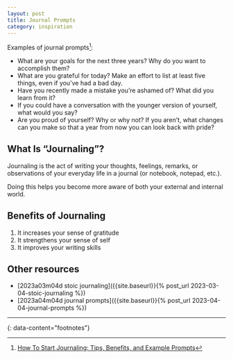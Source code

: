 ```yaml
---
layout: post
title: Journal Prompts
category: inspiration
---
```


Examples of journal prompts[^1]:
- What are your goals for the next three years? Why do you want to accomplish them?
- What are you grateful for today? Make an effort to list at least five things, even if you’ve had a bad day.
- Have you recently made a mistake you’re ashamed of? What did you learn from it?
- If you could have a conversation with the younger version of yourself, what would you say?
- Are you proud of yourself? Why or why not? If you aren’t, what changes can you make so that a year from now you can look back with pride?

## What Is “Journaling”?

Journaling is the act of writing your thoughts, feelings, remarks, or observations of your everyday life in a journal (or notebook, notepad, etc.).

Doing this helps you become more aware of both your external and internal world.

## Benefits of Journaling

1. It increases your sense of gratitude
2. It strengthens your sense of self
3. It improves your writing skills

## Other resources

- [2023a03m04d stoic journaling]({{site.baseurl}}{% post_url 2023-03-04-stoic-journaling %})
- [2023a04m04d journal prompts]({{site.baseurl}}{% post_url 2023-04-04-journal-prompts %})

---
{: data-content="footnotes"}

[^1]: [How To Start Journaling: Tips, Benefits, and Example Prompts](https://languagetool.org/insights/post/how-to-start-journaling/)
